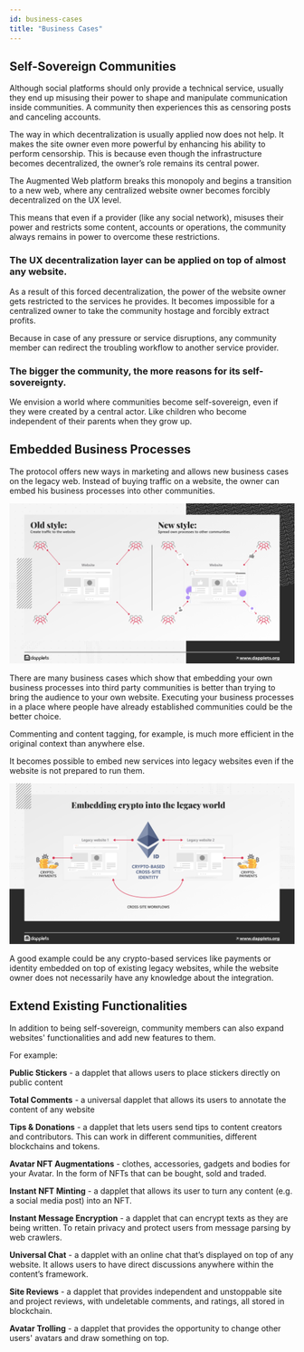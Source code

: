 ```yaml
---
id: business-cases
title: "Business Cases"
---
```


## Self-Sovereign Communities
Although social platforms should only provide a technical service, usually they end up misusing their power to shape and manipulate communication inside сommunities. A community then experiences this as censoring posts and canceling accounts. 

The way in which decentralization is usually applied now does not help. It makes the site owner even more powerful by enhancing his ability to perform censorship. This is because even though the infrastructure becomes decentralized, the owner’s role remains its central power.

The Augmented Web platform breaks this monopoly and begins a transition to a new web, where any centralized website owner becomes forcibly decentralized on the UX level. 

This means that even if a provider (like any social network), misuses their power and restricts some content, accounts or operations, the community always remains in power to overcome these restrictions.

### The UX decentralization layer can be applied on top of almost any website.

As a result of this forced decentralization, the power of the website owner gets restricted to the services he provides. It becomes impossible for a centralized owner to take the community hostage and forcibly extract profits. 

Because in case of any pressure or service disruptions, any community member can redirect the troubling workflow to another service provider. 

### The bigger the community, the more reasons for its self-sovereignty.

We envision a world where communities become self-sovereign, even if they were created by a central actor. Like children who become independent of their parents when they grow up. 

## Embedded Business Processes
The protocol offers new ways in marketing and allows new business cases on the legacy web. Instead of buying traffic on a website, the owner can embed his business processes into other communities.

![](https://raw.githubusercontent.com/dapplets/dapplet-docs/master/docs/whitepapers/06-1-embedded-processes.png)

There are many business cases which show that embedding your own business processes into third party communities is better than trying to bring the audience to your own website. Executing your business processes in a place where people have already established communities could be the better choice.

Commenting and content tagging, for example, is much more efficient in the original context than anywhere else.

It becomes possible to embed new services into legacy websites even if the website is not prepared to run them.

![](https://raw.githubusercontent.com/dapplets/dapplet-docs/master/docs/whitepapers/06-2-embedded-crypto.png)

A good example could be any crypto-based services like payments or identity embedded on top of existing legacy websites, while the website owner does not necessarily have any knowledge about the integration.

## Extend Existing Functionalities
In addition to being self-sovereign, community members can also expand websites' functionalities and add new features to them. 

For example:

**Public Stickers** - a dapplet that allows users to place stickers directly on public content

**Total Comments** - a universal dapplet that allows its users to annotate the content of any website 

**Tips & Donations** - a dapplet that lets users send tips to content creators and contributors. This can work in different communities, different blockchains and tokens. 

**Avatar NFT Augmentations** - clothes, accessories, gadgets and bodies for your Avatar. In the form of NFTs that can be bought, sold and traded.

**Instant NFT Minting** - a dapplet that allows its user to turn any content (e.g. a social media post) into an NFT.

**Instant Message Encryption** - a dapplet that can encrypt texts as they are being written. To retain privacy and protect users from message parsing by web crawlers.

**Universal Chat** - a dapplet with an online chat that’s displayed on top of any website. It allows users to have direct discussions anywhere within the content’s framework.

**Site Reviews** - a dapplet that provides independent and unstoppable site and project reviews, with undeletable comments, and ratings, all stored in blockchain.

**Avatar Trolling** - a dapplet that provides the opportunity to change other users' avatars and draw something on top.
